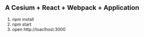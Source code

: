 ##  A Cesium + React + Webpack + Application

1. npm install
2. npm start
3. open http://loaclhost:3000